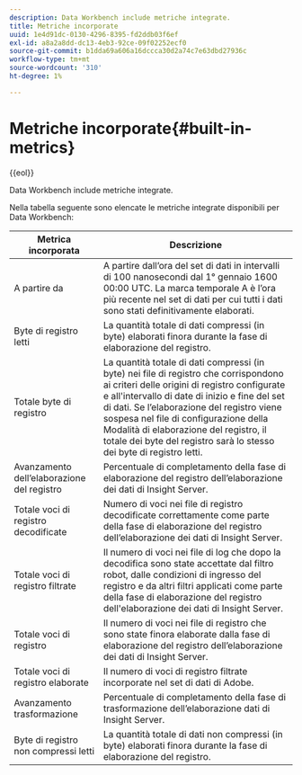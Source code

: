 ```yaml
---
description: Data Workbench include metriche integrate.
title: Metriche incorporate
uuid: 1e4d91dc-0130-4296-8395-fd2ddb03f6ef
exl-id: a8a2a8dd-dc13-4eb3-92ce-09f02252ecf0
source-git-commit: b1dda69a606a16dccca30d2a74c7e63dbd27936c
workflow-type: tm+mt
source-wordcount: '310'
ht-degree: 1%

---
```


# Metriche incorporate{#built-in-metrics}

{{eol}}

Data Workbench include metriche integrate.

Nella tabella seguente sono elencate le metriche integrate disponibili per Data Workbench:

| Metrica incorporata | Descrizione |
|---|---|
| A partire da | A partire dall’ora del set di dati in intervalli di 100 nanosecondi dal 1° gennaio 1600 00:00 UTC. La marca temporale A è l’ora più recente nel set di dati per cui tutti i dati sono stati definitivamente elaborati. |
| Byte di registro letti | La quantità totale di dati compressi (in byte) elaborati finora durante la fase di elaborazione del registro. |
| Totale byte di registro | La quantità totale di dati compressi (in byte) nei file di registro che corrispondono ai criteri delle origini di registro configurate e all&#39;intervallo di date di inizio e fine del set di dati. Se l’elaborazione del registro viene sospesa nel file di configurazione della Modalità di elaborazione del registro, il totale dei byte del registro sarà lo stesso dei byte di registro letti. |
| Avanzamento dell’elaborazione del registro | Percentuale di completamento della fase di elaborazione del registro dell’elaborazione dei dati di Insight Server. |
| Totale voci di registro decodificate | Numero di voci nei file di registro decodificate correttamente come parte della fase di elaborazione del registro dell’elaborazione dei dati di Insight Server. |
| Totale voci di registro filtrate | Il numero di voci nei file di log che dopo la decodifica sono state accettate dal filtro robot, dalle condizioni di ingresso del registro e da altri filtri applicati come parte della fase di elaborazione del registro dell&#39;elaborazione dei dati di Insight Server. |
| Totale voci di registro | Il numero di voci nei file di registro che sono state finora elaborate dalla fase di elaborazione del registro dell’elaborazione dei dati di Insight Server. |
| Totale voci di registro elaborate | Il numero di voci di registro filtrate incorporate nel set di dati di Adobe. |
| Avanzamento trasformazione | Percentuale di completamento della fase di trasformazione dell’elaborazione dati di Insight Server. |
| Byte di registro non compressi letti | La quantità totale di dati non compressi (in byte) elaborati finora durante la fase di elaborazione del registro. |

